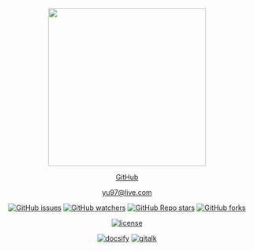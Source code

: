 <div align="center">

<img src="https://octodex.github.com/images/baracktocat.jpg" height="320" width="320" />

[GitHub](https://github.com/yuzhian 'github')

[yu97@live.com](mailto:yu97@live.com)

[![GitHub issues](https://img.shields.io/github/issues-raw/yuzhian/yuzhian.github.io?color=%232196f3&label=articles&style=flat-square)](https://yuzhian.github.io)
[![GitHub watchers](https://img.shields.io/github/watchers/yuzhian/yuzhian.github.io?style=flat-square)](https://github.com/yuzhian/yuzhian.github.io/watchers)
[![GitHub Repo stars](https://img.shields.io/github/stars/yuzhian/yuzhian.github.io?style=flat-square)](https://github.com/yuzhian/yuzhian.github.io/stargazers)
[![GitHub forks](https://img.shields.io/github/forks/yuzhian/yuzhian.github.io?style=flat-square)](https://github.com/yuzhian/yuzhian.github.io/network/members)

[![license](https://img.shields.io/github/license/yuzhian/yuzhian.github.io?style=flat-square)](https://github.com/yuzhian/yuzhian.github.io/blob/master/LICENSE)

[![docsify](https://img.shields.io/npm/v/docsify?label=docsify&style=flat-square)](https://www.jsdelivr.com/package/npm/docsify)
[![gitalk](https://img.shields.io/npm/v/gitalk?label=gitalk&style=flat-square)](https://www.jsdelivr.com/package/npm/gitalk)

</div>
